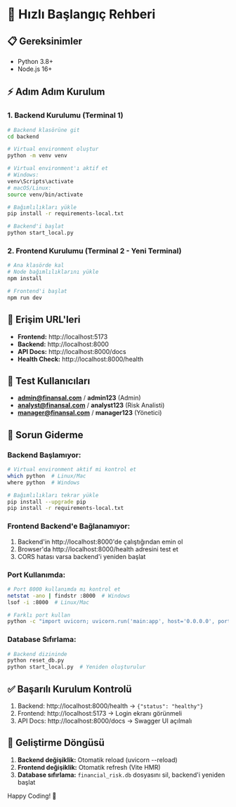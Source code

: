 # 🚀 Hızlı Başlangıç Rehberi

## 📋 Gereksinimler
- Python 3.8+ 
- Node.js 16+

## ⚡ Adım Adım Kurulum

### 1. Backend Kurulumu (Terminal 1)
```bash
# Backend klasörüne git
cd backend

# Virtual environment oluştur
python -m venv venv

# Virtual environment'ı aktif et
# Windows:
venv\Scripts\activate
# macOS/Linux:
source venv/bin/activate

# Bağımlılıkları yükle
pip install -r requirements-local.txt

# Backend'i başlat
python start_local.py
```

### 2. Frontend Kurulumu (Terminal 2 - Yeni Terminal)
```bash
# Ana klasörde kal
# Node bağımlılıklarını yükle
npm install

# Frontend'i başlat
npm run dev
```

## 🔗 Erişim URL'leri
- **Frontend:** http://localhost:5173
- **Backend:** http://localhost:8000
- **API Docs:** http://localhost:8000/docs
- **Health Check:** http://localhost:8000/health

## 🔑 Test Kullanıcıları
- **admin@finansal.com** / **admin123** (Admin)
- **analyst@finansal.com** / **analyst123** (Risk Analisti)
- **manager@finansal.com** / **manager123** (Yönetici)

## 🐛 Sorun Giderme

### Backend Başlamıyor:
```bash
# Virtual environment aktif mi kontrol et
which python  # Linux/Mac
where python  # Windows

# Bağımlılıkları tekrar yükle
pip install --upgrade pip
pip install -r requirements-local.txt
```

### Frontend Backend'e Bağlanamıyor:
1. Backend'in http://localhost:8000'de çalıştığından emin ol
2. Browser'da http://localhost:8000/health adresini test et
3. CORS hatası varsa backend'i yeniden başlat

### Port Kullanımda:
```bash
# Port 8000 kullanımda mı kontrol et
netstat -ano | findstr :8000  # Windows
lsof -i :8000  # Linux/Mac

# Farklı port kullan
python -c "import uvicorn; uvicorn.run('main:app', host='0.0.0.0', port=8001, reload=True)"
```

### Database Sıfırlama:
```bash
# Backend dizininde
python reset_db.py
python start_local.py  # Yeniden oluşturulur
```

## ✅ Başarılı Kurulum Kontrolü
1. Backend: http://localhost:8000/health → `{"status": "healthy"}`
2. Frontend: http://localhost:5173 → Login ekranı görünmeli
3. API Docs: http://localhost:8000/docs → Swagger UI açılmalı

## 🔄 Geliştirme Döngüsü
1. **Backend değişiklik:** Otomatik reload (uvicorn --reload)
2. **Frontend değişiklik:** Otomatik refresh (Vite HMR)
3. **Database sıfırlama:** `financial_risk.db` dosyasını sil, backend'i yeniden başlat

Happy Coding! 🎉
